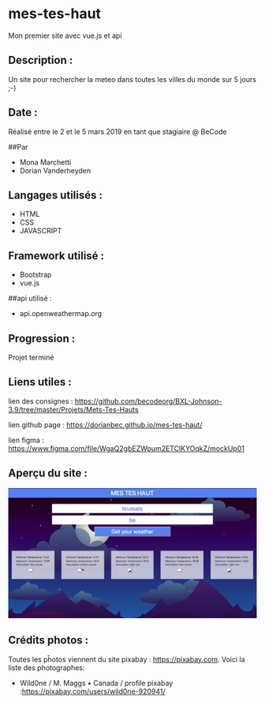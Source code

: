 # mes-tes-haut

Mon premier site avec vue.js et api
## Description :

Un site pour rechercher la meteo dans toutes les villes du monde sur 5 jours ;-)


## Date :

Réalisé entre le 2 et le 5 mars 2019 en tant que stagiaire @ BeCode

##Par

+ Mona Marchetti
+ Dorian Vanderheyden

## Langages utilisés :

+ HTML
+ CSS
+ JAVASCRIPT

## Framework utilisé :

+ Bootstrap
+ vue.js

##api utilisé :

+ api.openweathermap.org

## Progression :

Projet terminé

## Liens utiles :

lien des consignes : <https://github.com/becodeorg/BXL-Johnson-3.9/tree/master/Projets/Mets-Tes-Hauts>

lien github page : <https://dorianbec.github.io/mes-tes-haut/>

lien figma : <https://www.figma.com/file/WgaQ2gbEZWpum2ETClKYOqkZ/mockUp01>

## Aperçu du site :

![Apercu du site](img/mes-tes-haut.png)

## Crédits photos :

Toutes les pĥotos viennent du site pixabay : <https://pixabay.com>. Voici la liste des photographes:

+ Wild0ne / M. Maggs  •  Canada / profile pixabay :https://pixabay.com/users/wild0ne-920941/




